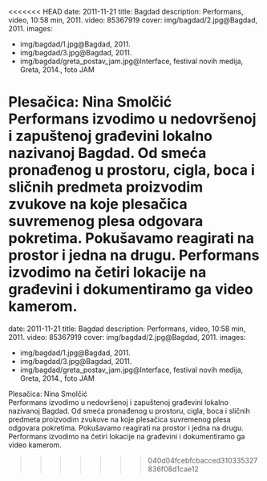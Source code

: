 <<<<<<< HEAD
date: 2011-11-21
title: Bagdad
description: Performans, video, 10:58 min, 2011.
video: 85367919
cover: img/bagdad/2.jpg@Bagdad, 2011.
images:
 - img/bagdad/1.jpg@Bagdad, 2011.
 - img/bagdad/3.jpg@Bagdad, 2011.
 - img/bagdad/greta_postav_jam.jpg@Interface, festival novih medija, Greta, 2014., foto JAM


Plesačica: Nina Smolčić<br>
Performans izvodimo u nedovršenoj i zapuštenoj građevini lokalno nazivanoj Bagdad. Od smeća pronađenog u prostoru, cigla, boca i sličnih predmeta proizvodim zvukove na koje plesačica suvremenog plesa odgovara pokretima. Pokušavamo reagirati na prostor i jedna na drugu. Performans izvodimo na četiri lokacije na građevini i dokumentiramo ga video kamerom.
=======
date: 2011-11-21
title: Bagdad
description: Performans, video, 10:58 min, 2011.
video: 85367919
cover: img/bagdad/2.jpg@Bagdad, 2011.
images:
 - img/bagdad/1.jpg@Bagdad, 2011.
 - img/bagdad/3.jpg@Bagdad, 2011.
 - img/bagdad/greta_postav_jam.jpg@Interface, festival novih medija, Greta, 2014., foto JAM


Plesačica: Nina Smolčić<br>
Performans izvodimo u nedovršenoj i zapuštenoj građevini lokalno nazivanoj Bagdad. Od smeća pronađenog u prostoru, cigla, boca i sličnih predmeta proizvodim zvukove na koje plesačica suvremenog plesa odgovara pokretima. Pokušavamo reagirati na prostor i jedna na drugu. Performans izvodimo na četiri lokacije na građevini i dokumentiramo ga video kamerom.
>>>>>>> 040d04fcebfcbacced310335327836f08d1cae12
